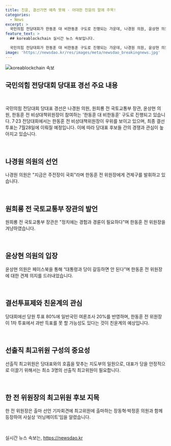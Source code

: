 ```yaml
---
title: 친윤, 결선가면 예측 못해 - 어대한 친윤의 말에 주목!
categories:
  - News
excerpt: >
  국민의힘 전당대회가 한동훈 대 비한동훈 구도로 진행되는 가운데, 나경원 의원, 윤상현 의원, 원희룡 전 장관이 비한 연대를 형성할 가능성이 주목받고 있다. 이에 따라 합종연횡 가능성도 언급되고 있으며, 한동훈 전 비상대책위원장을 견제하는 입장을 내세우고 있는 후보들의 전략과 친윤석열계의 관심사도 살펴보고 있다. 전당대회의 결선투표제, 선출직 최고위원 구성 등도 주목을 받고 있으며, 한 전 위원장이 출마 선언 기자회견에서 최고위원 후보 및 러닝메이트를 공개했다는 점도 강조되고 있다.
feature_text: >
  ## koreablockchain 실시간 뉴스 속보입니다.

  국민의힘 전당대회가 한동훈 대 비한동훈 구도로 진행되는 가운데, 나경원 의원, 윤상현 의원, 원희룡 전 장관이 비한 연대를 형성할 가능성이 주목받고 있다. 이에 따라 합종연횡 가능성도 언급되고 있으며, 한동훈 전 비상대책위원장을 견제하는 입장을 내세우고 있는 후보들의 전략과 친윤석열계의 관심사도 살펴보고 있다. 전당대회의 결선투표제, 선출직 최고위원 구성 등도 주목을 받고 있으며, 한 전 위원장이 출마 선언 기자회견에서 최고위원 후보 및 러닝메이트를 공개했다는 점도 강조되고 있다.
image: 'https://newsdao.kr/res/images/meta/newsdao_breakingnews.jpg'
---
```


<p><img src="https://newsdao.kr/res/images/meta/newsdao_breakingnews.jpg" alt="koreablockchain 속보" /></p>

<h2 data-ke-size="size26">국민의힘 전당대회 당대표 경선 주요 내용</h2>

<p data-ke-size="size16">&nbsp;</p>

<p>국민의힘 전당대회 당대표 경선은 나경원 의원, 원희룡 전 국토교통부 장관, 윤상현 의원, 한동훈 전 비상대책위원장이 참여하는 '한동훈 대 비한동훈' 구도로 진행되고 있습니다. 7·23 전당대회에서는 한동훈 전 비상대책위원장이 우위를 보이고 있으며, 최종 결선 투표는 7월28일에 이뤄질 예정입니다. 이에 따라 당대표 후보들 간의 경쟁과 관심이 높아지고 있습니다.</p>

<p data-ke-size="size16">&nbsp;</p>

<h2 data-ke-size="size24">나경원 의원의 선언</h2>

<p data-ke-size="size16">나경원 의원은 "지금은 주전장이 국회"라며 한동훈 전 위원장에게 견제구를 발휘하고 있습니다.</p>

<p data-ke-size="size16">&nbsp;</p>

<h2 data-ke-size="size24">원희룡 전 국토교통부 장관의 발언</h2>

<p data-ke-size="size16">원희룡 전 국토교통부 장관은 "정치에는 경험과 경륜이 필요하다"며 한동훈 전 위원장을 겨냥하였습니다.</p>

<p data-ke-size="size16">&nbsp;</p>

<h2 data-ke-size="size24">윤상현 의원의 입장</h2>

<p data-ke-size="size16">윤상현 의원은 페이스북을 통해 “대통령과 당이 갈등하면 안 된다”며 한동훈 전 위원장에 대한 견제 의지를 드러내었습니다.</p>

<p data-ke-size="size16">&nbsp;</p>

<h2 data-ke-size="size24">결선투표제와 친윤계의 관심</h2>

<p data-ke-size="size16">당대회에선 당원 투표 80%에 일반국민 여론조사 20%를 반영하며, 한동훈 전 위원장이 1차 투표에서 과반 득표를 못 할 가능성도 있다는 것이 친윤계의 예상입니다.</p>

<p data-ke-size="size16">&nbsp;</p>

<h2 data-ke-size="size24">선출직 최고위원 구성의 중요성</h2>

<p data-ke-size="size16">선출직 최고위원은 당대표와의 호흡을 맞추는 지도부의 일원으로, 대표가 당을 안정적으로 이끌기 위해서는 최소 3명의 선출직 최고위원이 필요합니다.</p>

<p data-ke-size="size16">&nbsp;</p>

<h2 data-ke-size="size24">한 전 위원장의 최고위원 후보 지목</h2>

<p data-ke-size="size16">한 전 위원장은 출마 선언 기자회견에 최고위원에 출마하는 장동혁·박정훈 의원과 함께 등장하여 사실상 ‘러닝메이트’임을 알렸습니다.</p>

<p data-ke-size="size16">&nbsp;</p>
실시간 뉴스 속보는, <a href="https://newsdao.kr" rel="dofollow">https://newsdao.kr</a>


